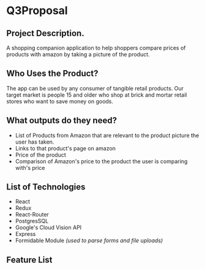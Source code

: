 # Q3Proposal
## Project Description.
A shopping companion application to help shoppers compare prices of products with amazon by taking a picture of the product.
## Who Uses the Product?
The app can be used by any consumer of tangible retail products. Our target market is people 15 and older who shop at brick and mortar retail stores who want to save money on goods.
## What outputs do they need?
* List of Products from Amazon that are relevant to the product picture the user has taken.
* Links to that product's page on amazon
* Price of the product
* Comparison of Amazon's price to the product the user is comparing with's price
## List of Technologies
* React
* Redux
* React-Router
* PostgresSQL
* Google's Cloud Vision API
* Express
* Formidable Module *(used to parse forms and file uploads)*
## Feature List
